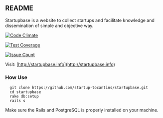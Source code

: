 ## README

Startupbase is a website to collect startups and facilitate knowledge and dissemination of simple and objective way.


[![Code Climate](https://codeclimate.com/github/startup-tocantins/startupbase/badges/gpa.svg)](https://codeclimate.com/github/startup-tocantins/startupbase)

[![Test Coverage](https://codeclimate.com/github/startup-tocantins/startupbase/badges/coverage.svg)](https://codeclimate.com/github/startup-tocantins/startupbase/coverage)

[![Issue Count](https://codeclimate.com/github/startup-tocantins/startupbase/badges/issue_count.svg)](https://codeclimate.com/github/startup-tocantins/startupbase)



Visit: [http://startupbase.info](http://startupbase.info)

### How Use
 
``` 
  git clone https://github.com/startup-tocantins/startupbase.git
  cd startupbase
  rake db:setup
  rails s
```
Make sure the Rails and PostgreSQL is properly installed on your machine.